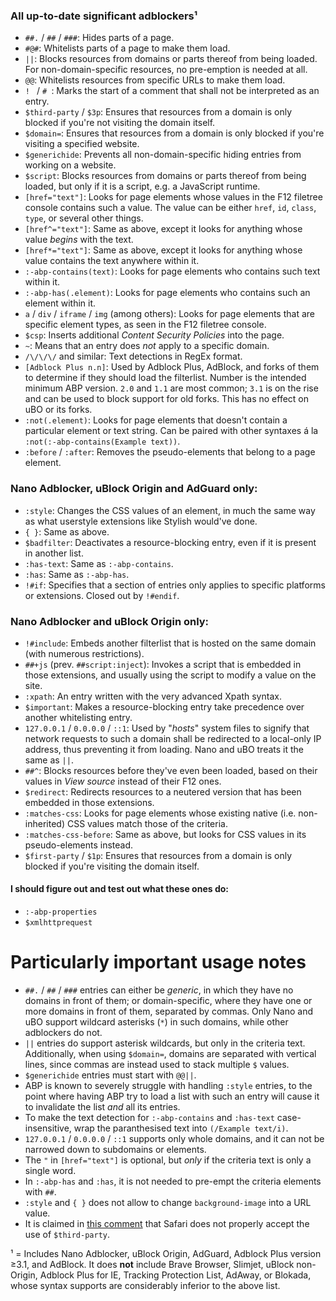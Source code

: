 ### All up-to-date significant adblockers¹

* `##.` / `##` / `###`: Hides parts of a page.
* `#@#`: Whitelists parts of a page to make them load.
* `||`: Blocks resources from domains or parts thereof from being loaded. For non-domain-specific resources, no pre-emption is needed at all.
* `@@`: Whitelists resources from specific URLs to make them load.
* `! ` / `# `: Marks the start of a comment that shall not be interpreted as an entry.
* `$third-party` / `$3p`: Ensures that resources from a domain is only blocked if you're not visiting the domain itself.
* `$domain=`: Ensures that resources from a domain is only blocked if you're visiting a specified website.
* `$generichide`: Prevents all non-domain-specific hiding entries from working on a website.
* `$script`: Blocks resources from domains or parts thereof from being loaded, but only if it is a script, e.g. a JavaScript runtime.
* `[href="text"]`: Looks for page elements whose values in the F12 filetree console contains such a value. The value can be either `href`, `id`, `class`, `type`, or several other things.
* `[href^="text"]`: Same as above, except it looks for anything whose value *begins* with the text.
* `[href*="text"]`: Same as above, except it looks for anything whose value contains the text anywhere within it.
* `:-abp-contains(text)`: Looks for page elements who contains such text within it.
* `:-abp-has(.element)`: Looks for page elements who contains such an element within it.
* `a` / `div` / `iframe` / `img` (among others): Looks for page elements that are specific element types, as seen in the F12 filetree console.
* `$csp`: Inserts additional *Content Security Policies* into the page.
* `~`: Means that an entry does *not* apply to a specific domain.
* `/\/\/\/` and similar: Text detections in RegEx format.
* `[Adblock Plus n.n]`: Used by Adblock Plus, AdBlock, and forks of them to determine if they should load the filterlist. Number is the intended minimum ABP version. `2.0` and `1.1` are most common; `3.1` is on the rise and can be used to block support for old forks. This has no effect on uBO or its forks.
* `:not(.element)`: Looks for page elements that doesn't contain a particular element or text string. Can be paired with other syntaxes á la `:not(:-abp-contains(Example text))`.
* `:before` / `:after`: Removes the pseudo-elements that belong to a page element.

### Nano Adblocker, uBlock Origin and AdGuard only:

* `:style`: Changes the CSS values of an element, in much the same way as what userstyle extensions like Stylish would've done.
* `{ }`: Same as above.
* `$badfilter`: Deactivates a resource-blocking entry, even if it is present in another list.
* `:has-text`: Same as `:-abp-contains`.
* `:has`: Same as `:-abp-has`.
* `!#if`: Specifies that a section of entries only applies to specific platforms or extensions. Closed out by `!#endif`.

### Nano Adblocker and uBlock Origin only:

* `!#include`: Embeds another filterlist that is hosted on the same domain (with numerous restrictions).
* `##+js` (prev. `##script:inject`): Invokes a script that is embedded in those extensions, and usually using the script to modify a value on the site.
* `:xpath`: An entry written with the very advanced Xpath syntax.
* `$important`: Makes a resource-blocking entry take precedence over another whitelisting entry.
* `127.0.0.1` / `0.0.0.0` / `::1`: Used by "*hosts*" system files to signify that network requests to such a domain shall be redirected to a local-only IP address, thus preventing it from loading. Nano and uBO treats it the same as `||`.
* `##^`: Blocks resources before they've even been loaded, based on their values in *View source* instead of their F12 ones.
* `$redirect`: Redirects resources to a neutered version that has been embedded in those extensions.
* `:matches-css`: Looks for page elements whose existing native (i.e. non-inherited) CSS values match those of the criteria.
* `:matches-css-before`: Same as above, but looks for CSS values in its pseudo-elements instead.
* `$first-party` / `$1p`: Ensures that resources from a domain is only blocked if you're visiting the domain itself.

#### I should figure out and test out what these ones do:

* `:-abp-properties`
* `$xmlhttprequest`

# Particularly important usage notes

* `##.` / `##` / `###` entries can either be *generic*, in which they have no domains in front of them; or domain-specific, where they have one or more domains in front of them, separated by commas. Only Nano and uBO support wildcard asterisks (`*`) in such domains, while other adblockers do not.
* `||` entries do support asterisk wildcards, but only in the criteria text. Additionally, when using `$domain=`, domains are separated with vertical lines, since commas are instead used to stack multiple `$` values.
* `$generichide` entries must start with `@@||`.
* ABP is known to severely struggle with handling `:style` entries, to the point where having ABP try to load a list with such an entry will cause it to invalidate the list *and* all its entries.
* To make the text detection for `:-abp-contains` and `:has-text` case-insensitive, wrap the paranthesised text into `(/Example text/i)`.
* `127.0.0.1` / `0.0.0.0` / `::1` supports only whole domains, and it can not be narrowed down to subdomains or elements.
* The `"` in `[href="text"]` is optional, but *only* if the criteria text is only a single word.
* In `:-abp-has` and `:has`, it is not needed to pre-empt the criteria elements with `##`.
* `:style` and `{ }` does not allow to change `background-image` into a URL value.
* It is claimed in [this comment](https://github.com/DandelionSprout/adfilt/issues/7#issuecomment-481978609) that Safari does not properly accept the use of `$third-party`.

¹ = Includes Nano Adblocker, uBlock Origin, AdGuard, Adblock Plus version ≥3.1, and AdBlock. It does **not** include Brave Browser, Slimjet, uBlock non-Origin, Adblock Plus for IE, Tracking Protection List, AdAway, or Blokada, whose syntax supports are considerably inferior to the above list.
